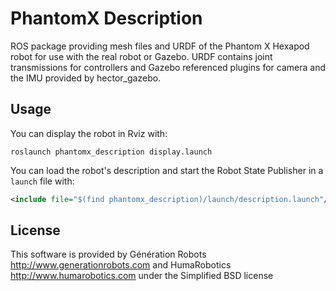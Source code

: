 # PhantomX Description

ROS package providing mesh files and URDF of the Phantom X Hexapod robot for use with the real robot or Gazebo.
URDF contains joint transmissions for controllers and Gazebo referenced plugins for camera and the IMU provided by hector_gazebo.


## Usage

You can display the robot in Rviz with:


	roslaunch phantomx_description display.launch


You can load the robot's description and start the Robot State Publisher in a `launch` file with:

```xml
<include file="$(find phantomx_description)/launch/description.launch"/>
```


## License

This software is provided by Génération Robots http://www.generationrobots.com and HumaRobotics http://www.humarobotics.com under the Simplified BSD license
